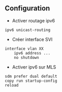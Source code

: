 
## Configuration 

* Activer routage ipv6
```
ipv6 unicast-routing
```
* Créer interface SVI
```
interface vlan XX
	ipv6 address ...
	no shutdown
```
* Activer ipv6 sur MLS
```
sdm prefer dual default
copy run startup-config
reload
```
